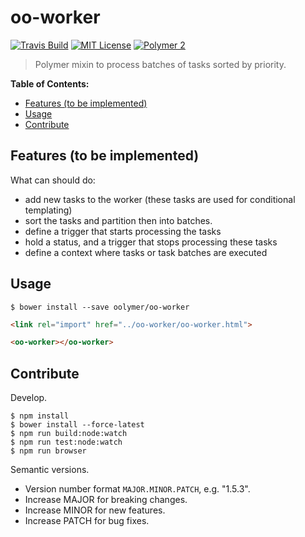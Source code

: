 # oo-worker

[![Travis Build](https://img.shields.io/travis/oolymer/oo-worker/master.svg)](https://travis-ci.org/oolymer/oo-worker)
[![MIT License](https://img.shields.io/badge/license-MIT%20License-blue.svg?style=flat)](https://opensource.org/licenses/MIT)
[![Polymer 2](https://img.shields.io/badge/webcomponents-Polymer%202-orange.svg?style=flat)](https://www.polymer-project.org/2.0/start/)
<!-- [![Canoo Incubator](https://img.shields.io/badge/canoo-incubator-be1432.svg?style=flat)](https://github.com/canoo) -->

> Polymer mixin to process batches of tasks sorted by priority.

**Table of Contents:**

<!-- TOC depthFrom:2 -->

- [Features (to be implemented)](#features-to-be-implemented)
- [Usage](#usage)
- [Contribute](#contribute)

<!-- /TOC -->

## Features (to be implemented)

What can should do:

- add new tasks to the worker (these tasks are used for conditional templating)
- sort the tasks and partition then into batches.
- define a trigger that starts processing the tasks
- hold a status, and a trigger that stops processing these tasks
- define a context where tasks or task batches are executed

## Usage

~~~
$ bower install --save oolymer/oo-worker
~~~

~~~html
<link rel="import" href="../oo-worker/oo-worker.html">

<oo-worker></oo-worker>
~~~

## Contribute

Develop.

~~~
$ npm install
$ bower install --force-latest
$ npm run build:node:watch
$ npm run test:node:watch
$ npm run browser
~~~

Semantic versions.

- Version number format `MAJOR.MINOR.PATCH`, e.g. "1.5.3".
- Increase MAJOR for breaking changes.
- Increase MINOR for new features.
- Increase PATCH for bug fixes.
